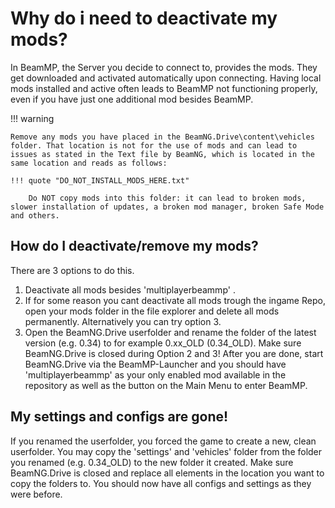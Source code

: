# Why do i need to deactivate my mods?

In BeamMP, the Server you decide to connect to, provides the mods.
They get downloaded and activated automatically upon connecting.
Having local mods installed and active often leads to BeamMP not functioning properly, even if you have just one additional mod besides BeamMP.

!!! warning

    Remove any mods you have placed in the BeamNG.Drive\content\vehicles folder. That location is not for the use of mods and can lead to issues as stated in the Text file by BeamNG, which is located in the same location and reads as follows:

    !!! quote "DO_NOT_INSTALL_MODS_HERE.txt"
    
        Do NOT copy mods into this folder: it can lead to broken mods, slower installation of updates, a broken mod manager, broken Safe Mode and others.


## How do I deactivate/remove my mods?

There are 3 options to do this.
1. Deactivate all mods besides 'multiplayerbeammp' .
2. If for some reason you cant deactivate all mods trough the ingame Repo, open your mods folder in the file explorer and delete all mods permanently. Alternatively you can try option 3.
3. Open the BeamNG.Drive userfolder and rename the folder of the latest version (e.g. 0.34) to for example 0.xx_OLD (0.34_OLD).
Make sure BeamNG.Drive is closed during Option 2 and 3!
After you are done, start BeamNG.Drive via the BeamMP-Launcher and you should have 'multiplayerbeammp' as your only enabled mod available in the repository as well as the button on the Main Menu to enter BeamMP.

## My settings and configs are gone!

If you renamed the userfolder, you forced the game to create a new, clean userfolder. You may copy the 'settings' and 'vehicles' folder from the folder you renamed (e.g. 0.34_OLD) to the new folder it created.
Make sure BeamNG.Drive is closed and replace all elements in the location you want to copy the folders to. You should now have all configs and settings as they were before.
